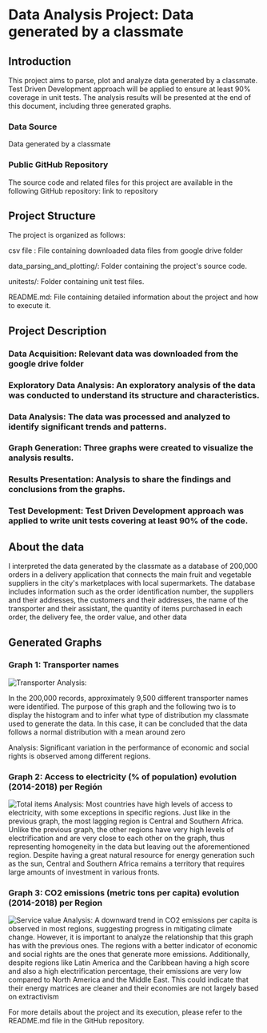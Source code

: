 
# **Data Analysis Project: Data generated by a classmate**

## **Introduction**
This project aims to parse, plot and analyze data generated by a classmate. Test Driven Development approach will be applied to ensure at least 90% coverage in unit tests. The analysis results will be presented at the end of this document, including three generated graphs. 

### **Data Source**
Data generated by a classmate 
### **Public GitHub Repository**
The source code and related files for this project are available in the following GitHub repository: link to repository

## **Project Structure**
The project is organized as follows:

csv file : File containing downloaded data files from google drive folder 

data_parsing_and_plotting/: Folder containing the project's source code.

unitests/: Folder containing unit test files.


README.md: File containing detailed information about the project and how to execute it.

## **Project Description**

### Data Acquisition: Relevant data was downloaded from the google drive folder
### Exploratory Data Analysis: An exploratory analysis of the data was conducted to understand its structure and characteristics.
### Data Analysis: The data was processed and analyzed to identify significant trends and patterns.
### Graph Generation: Three graphs were created to visualize the analysis results.
### Results Presentation: Analysis to share the findings and conclusions from the graphs.
### Test Development: Test Driven Development approach was applied to write unit tests covering at least 90% of the code.

## About the data

I interpreted the data generated by the classmate as a database of 200,000 orders in a delivery application that connects the main fruit and vegetable suppliers in the city's marketplaces 
with local supermarkets. The database includes information such as the order identification number, the suppliers and their addresses, the customers and their addresses, the name of the 
transporter and their assistant, the quantity of items purchased in each order, the delivery fee, the order value, and other data



## **Generated Graphs**
### Graph 1: Transporter names 
![Transporter](https://github.com/juan-aguilera/Homework-6/assets/158538464/e1b46106-a33f-4ced-9d27-efc95e8d3332)
Analysis: 

In the 200,000 records, approximately 9,500 different transporter names were identified. The purpose of this graph and the following two is to display the histogram and to infer what type 
of distribution my classmate used to generate the data. In this case, it can be concluded that the data follows a normal distribution with a mean around zero




Analysis: Significant variation in the performance of economic and social rights is observed among different regions.

### Graph 2: Access to electricity (% of population) evolution (2014-2018) per Región
![Total items ](https://github.com/juan-aguilera/Homework-6/assets/158538464/3cfcf99f-c87a-424f-801b-f56b43931a0b)
Analysis: Most countries have high levels of access to electricity, with some exceptions in specific regions. Just like in the previous graph, the most lagging region is 
Central and Southern Africa. Unlike the previous graph, the other regions have very high levels of electrification and are very close to each other on the graph, thus 
representing homogeneity in the data but leaving out the aforementioned region. Despite having a great natural resource for energy generation such as the sun, Central 
and Southern Africa remains a territory that requires large amounts of investment in various fronts.

### Graph 3: CO2 emissions (metric tons per capita) evolution (2014-2018) per Region
![Service value](https://github.com/juan-aguilera/Homework-6/assets/158538464/30f3a5e6-38be-4675-8556-721540759ea6)
Analysis: A downward trend in CO2 emissions per capita is observed in most regions, suggesting progress in mitigating climate change. However, it is important to analyze the relationship 
that this graph has with the previous ones. The regions with a better indicator of economic and social rights are the ones that generate more emissions. Additionally, 
despite regions like Latin America and the Caribbean having a high score and also a high electrification percentage, their emissions are very low compared to North America 
and the Middle East. This could indicate that their energy matrices are cleaner and their economies are not largely based on extractivism

For more details about the project and its execution, please refer to the README.md file in the GitHub repository.



